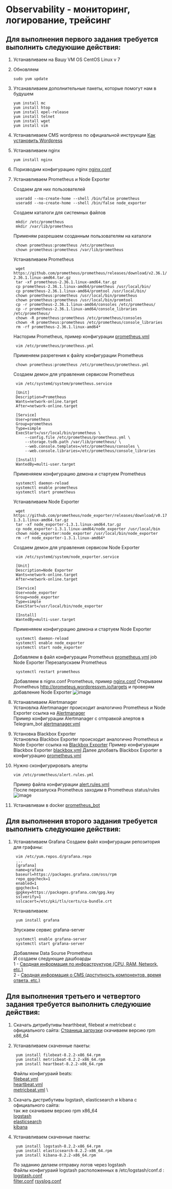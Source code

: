 # Observability - мониторинг, логирование, трейсинг
## Для выполнения первого задания требуется выполнить следуюшие действия:
1) Устанавливаем на Вашу VM OS CentOS Linux v 7
2) Обновляем
    ```
    sudo yum update
4) Утсанавливаем  дополнительные пакеты, которые помогут нам в будушем 
    ```
    yum install mc 
    yum install htop 
    yum install epel-release 
    yum install telnet
    yum install wget
    yum install vim
4) Устанавливаем CMS wordpress по официальной инструкции [Как установить Wordpress](https://wordpress.org/support/article/how-to-install-wordpress/)
5) Устанавливаем nginx
    ```
    yum install nginx
6) Поризводим конфигурацию nginx [nginx.conf](https://github.com/defmeg/otus/blob/main/GAP-1/nginx.conf)
7) Устанавливаем Prometheus и Node Exporter
   
   Создаем для них пользователей
   ```
    useradd --no-create-home --shell /bin/false prometheus
    useradd --no-create-home --shell /bin/false node_exporter
   ```
   Создаем каталоги для системных файлов
   ```
    mkdir /etc/prometheus
    mkdir /var/lib/prometheus
   ```
   Применям разрешаем созданным пользователям на каталоги
   ```
    chown prometheus:prometheus /etc/prometheus
    chown prometheus:prometheus /var/lib/prometheus
   ```
   Устанавливаем Prometheus
   ```
    wget https://github.com/prometheus/prometheus/releases/download/v2.36.1/prometheus-2.36.1.linux-amd64.tar.gz
    tar -xf prometheus-2.36.1.linux-amd64.tar.gz
    cp prometheus-2.36.1.linux-amd64/prometheus /usr/local/bin/
    cp prometheus-2.36.1.linux-amd64/promtool /usr/local/bin/
    chown prometheus:prometheus /usr/local/bin/prometheus
    chown prometheus:prometheus /usr/local/bin/promtool
    cp -r prometheus-2.36.1.linux-amd64/consoles /etc/prometheus/
    cp -r prometheus-2.36.1.linux-amd64/console_libraries /etc/prometheus/
    chown -R prometheus:prometheus /etc/prometheus/consoles
    chown -R prometheus:prometheus /etc/prometheus/console_libraries
    rm -rf prometheus-2.36.1.linux-amd64*
   ```
   Насторим Prometheus, пример конфигурации [prometheus.yml](https://github.com/defmeg/otus/blob/main/GAP-1/prometheus.yml)
   ```
    vim /etc/prometheus/prometheus.yml
   ```
   Применяем разрегения к файлу конфигурации Prometheus
   ```
    chown prometheus:prometheus /etc/prometheus/prometheus.yml
   ```
   Создаем демон для управления сервисом Prometheus
   ```
    vim /etc/systemd/system/prometheus.service
    
    [Unit]
    Description=Prometheus
    Wants=network-online.target
    After=network-online.target

    [Service]
    User=prometheus
    Group=prometheus
    Type=simple
    ExecStart=/usr/local/bin/prometheus \
        --config.file /etc/prometheus/prometheus.yml \
        --storage.tsdb.path /var/lib/prometheus/ \
        --web.console.templates=/etc/prometheus/consoles \
        --web.console.libraries=/etc/prometheus/console_libraries

    [Install]
    WantedBy=multi-user.target
   ```
   Применяяем конфигурацию демона и стартуем Prometheus
   ```
    systemctl daemon-reload
    systemctl enable prometheus
    systemctl start prometheus  
   ```
   Устанавливаем Node Exporter
   ```
    wget https://github.com/prometheus/node_exporter/releases/download/v0.17.0/node_exporter-1.3.1.linux-amd64.tar.gz
    tar -xf node_exporter-1.3.1.linux-amd64.tar.gz
    cp node_exporter-1.3.1.linux-amd64/node_exporter /usr/local/bin
    chown node_exporter:node_exporter /usr/local/bin/node_exporter
    rm -rf node_exporter-1.3.1.linux-amd64*
   ```
   Создаем демон для управления сервисом Node Exporter
   ```
    vim /etc/systemd/system/node_exporter.service
    
    [Unit]
    Description=Node Exporter
    Wants=network-online.target
    After=network-online.target

    [Service]
    User=node_exporter
    Group=node_exporter
    Type=simple
    ExecStart=/usr/local/bin/node_exporter

    [Install]
    WantedBy=multi-user.target
   ```
   Применяяем конфигурацию демона и стартуем Node Exporter
   ```
    systemctl daemon-reload
    systemctl enable node_exporter
    systemctl start node_exporter
   ```
   Добавляем в файл конфигурации Prometheus [prometheus.yml](https://github.com/defmeg/otus/blob/main/GAP-1/prometheus.yml) job Node Exporter
   Перезапускаем Prometheus
   ```
    systemctl restart prometheus
   ```
   Добавляем в nignx.conf Prometheus, пример [nginx.conf](https://github.com/defmeg/otus/blob/main/GAP-1/nginx.conf)
   Открываем  Prometheus http://prometeus.wordpressvm.io/targets и проверям добавление Node Exporter
   ![image](https://user-images.githubusercontent.com/104725435/174321989-71ec18c2-16f2-4deb-815d-d61d3a999713.png)

8) Устанавливаем Alertmanager \
   Установлка Alertmanager происходит аналогично Prometheus и Node Exporter
   ссылка на [Alertmanager](https://github.com/prometheus/alertmanager/releases/download/v0.24.0/alertmanager-0.24.0.linux-amd64.tar.gz) \
   Пример конфигурации Alertmanager с отправкой алертов в Telegram_bot [alertmanager.yml](https://github.com/defmeg/otus/blob/main/GAP-1/alertmanager.yml)
   
9) Установка Blackbox Exporter \
   Установлка Blackbox Exporter происходит аналогично Prometheus и Node Exporter
   ссылка на [Blackbox Exporter](https://github.com/prometheus/blackbox_exporter/releases/download/v0.21.0/blackbox_exporter-0.21.0.linux-amd64.tar.gz)
   Пример конфигурации Blackbox Exporter [blackbox.yml](https://github.com/defmeg/otus/blob/main/GAP-1/blackbox.yml)
   Далее длобавть Blackbox Exporter в конфигурацию [prometheus.yml](https://github.com/defmeg/otus/blob/main/GAP-1/prometheus.yml)
 
10) Нужно сконфигурировать алерты
    ```
    vim /etc/prometheus/alert.rules.yml
    ```
    Пример файла конфигурации [alert.rules.yml](https://github.com/defmeg/otus/blob/main/GAP-1/alert.rules.yml) \
    После перезапуска Prometheus заходим в Prometheus status/rules \
    ![image](https://user-images.githubusercontent.com/104725435/174665634-ad297054-b4a1-4418-a04b-284f4bfcf851.png)
11) Устанавливам в docker [prometheus_bot](https://github.com/inCaller/prometheus_bot)

## Для выполнения второго задания требуется выполнить следуюшие действия:
1) Устанавливаем Grafana
   Создаем файл конфигурации репозитория для графаны:
   ```
    vim /etc/yum.repos.d/grafana.repo
    ...
    [grafana]
    name=grafana
    baseurl=https://packages.grafana.com/oss/rpm
    repo_gpgcheck=1
    enabled=1
    gpgcheck=1
    gpgkey=https://packages.grafana.com/gpg.key
    sslverify=1
    sslcacert=/etc/pki/tls/certs/ca-bundle.crt
   ```
   Устанавливаем:
   ```
    yum install grafana
   ```
   Зпускаем сервис grafana-server
   ```
    systemctl enable grafana-server
    systemctl start grafana-server
   ```
   Добавляем Data Sourse Prometheus \
   И создаем следующие дашбоарды \
   1 - [Сводная информация по инфраструктуре (CPU, RAM, Network, etc.)](https://github.com/defmeg/otus/blob/main/GAP-2/Grafana_dashboard_nod_exporter.png) \
   2 - [Cводная информация о CMS (доступность компонентов, время ответа, etc.)](https://github.com/defmeg/otus/blob/main/GAP-2/Grafana_dashboard_CMS_nginx.png)
   
## Для выполнения третьего и четвертого задания требуется выполнить следуюшие действия:
1) Скачать дитрибутивы hearthbeat, filebeat и metricbeat с официального сайта: [Страница загрузки](https://www.elastic.co/downloads/beats/)
   скачиваем версию rpm x86_64
2) Устанавливаем скаченные пакеты:
   ```
    yum install filebeat-8.2.2-x86_64.rpm
    yum install metricbeat-8.2.2-x86_64.rpm
    yum install heartbeat-8.2.2-x86_64.rpm
   ```
   Файлы конфигураий beats: \
    [filebeat.yml](https://github.com/defmeg/otus/blob/main/GAP-3/filebeat.yml) \
    [heartbeat.yml](https://github.com/defmeg/otus/blob/main/GAP-3/heartbeat.yml) \
    [metricbeat.yml](https://github.com/defmeg/otus/blob/main/GAP-3/metricbeat.yml) \
3) Скачать дистрибутивы logstash, elasticsearch и kibana с официального сайта: \
   так же скачиваем версию rpm x86_64 \
   [logstash](https://www.elastic.co/downloads/logstash) \
   [elasticsearch](https://www.elastic.co/downloads/elasticsearch) \
   [kibana](https://www.elastic.co/downloads/kibana)
    
4) Устанавливаем скаченные пакеты:
   ```
    yum install logstash-8.2.2-x86_64.rpm
    yum install elasticsearch-8.2.2-x86_64.rpm
    yum install kibana-8.2.2-x86_64.rpm
   ```
   По заданию делаем отправку логов через logstash \
   Файлы конфигураий logstash расположенных в /etc/logstash/conf.d : \
    [logstash.conf](https://github.com/defmeg/otus/blob/main/GAP-4/logstash.conf) \
    [filter.conf](https://github.com/defmeg/otus/blob/main/GAP-4/filter.conf)
    [rsyslog.conf](https://github.com/defmeg/otus/blob/main/GAP-4/rsyslog.conf)
    
   
    
